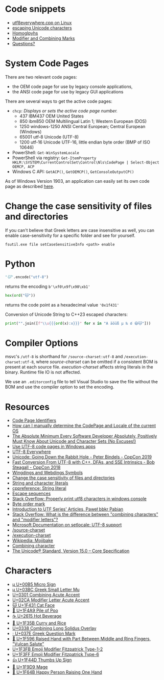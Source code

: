 ﻿# Code snippets

* [utf8everywhere.cpp on Linux](https://godbolt.org/z/9vKh3aTK5)
* [escaping Unicode characters](https://godbolt.org/z/jc896Pan7)
* [Homoglpyhs](https://godbolt.org/z/f9eaf73E9)
* [Modifier and Combining Marks](https://godbolt.org/z/c41njad8x)
* [Questions?](https://godbolt.org/z/Gv1hsfeo6)

# System Code Pages

There are two relevant code pages:
* the OEM code page for use by legacy console applications,
* the ANSI code page for use by legacy GUI applications

There are several ways to get the active code pages:

* `chcp`: *Displays or sets the active code page number.*
  * 437 IBM437	OEM United States
  * 850 ibm850	OEM Multilingual Latin 1; Western European (DOS)
  * 1250 windows-1250	ANSI Central European; Central European (Windows)
  * 65001	utf-8	Unicode (UTF-8)
  * 1200	utf-16 	Unicode UTF-16, little endian byte order (BMP of ISO 10646)
* PowerShell: `Get-WinSystemLocale`
* PowerShell via registry: `Get-ItemProperty HKLM:\SYSTEM\CurrentControlSet\Control\Nls\CodePage | Select-Object OEMCP, ACP`
* Windows C API: `GetACP()`, `GetOEMCP()`, `GetConsoleOutputCP()`

As of Windows Version 1903, an application can easily set its own code page as described
[here](https://learn.microsoft.com/en-us/windows/apps/design/globalizing/use-utf8-code-page).

# Change the case sensitivity of files and directories

If you can't believe that Greek letters are case insensitive as well,
you can enable case-sensitivity for a specific folder and see for yourself.

```
fsutil.exe file setCaseSensitiveInfo <path> enable
```

# Python

```Python
"🐱".encode("utf-8")
```
returns the encoding `b'\xf0\x9f\x90\xb1'`

```Python
hex(ord("🐱"))
```
returns the code point as a hexadecimal value `'0x1f431'`

Conversion of Unicode String to C++23 escaped characters:
```Python
print("".join([f"\\u{{{ord(x):x}}}" for x in "A äöüß μ ‰ ఠ 😆🐱"]))
```

# Compiler Options

msvc's `/utf-8` is shorthand for `/source-charset:utf-8` and `/execution-charset:utf-8`,
where *source-charset* can be omitted if a consistent BOM is present at each source file.
*execution-charset* affects string literals in the binary. Runtime file IO is not affected.

We use an `.editorconfig` file to tell Visual Studio to save the file without the BOM and use the compiler option to set the encoding.


# Resources

* [Code Page Identifiers](https://learn.microsoft.com/en-us/windows/win32/intl/code-page-identifiers)
* [How can I manually determine the CodePage and Locale of the current OS](https://serverfault.com/q/80635)
* [The Absolute Minimum Every Software Developer Absolutely, Positively Must Know About Unicode and Character Sets (No Excuses!)](https://www.joelonsoftware.com/2003/10/08/the-absolute-minimum-every-software-developer-absolutely-positively-must-know-about-unicode-and-character-sets-no-excuses/)
* [Use UTF-8 code pages in Windows apps](https://learn.microsoft.com/en-us/windows/apps/design/globalizing/use-utf8-code-page)
* [UTF-8 Everywhere](https://utf8everywhere.org)
* [Unicode: Going Down the Rabbit Hole - Peter Bindels - CppCon 2019](https://www.youtube.com/watch?v=SMSmKg1nApM&t=115s)
* [Fast Conversion From UTF-8 with C++, DFAs, and SSE Intrinsics - Bob Steagall - CppCon 2018](https://youtu.be/5FQ87-Ecb-A)
* [Wingdings and Webdings Symbols](https://unicode.org/L2/L2011/11052r-wingding.pdf)
* [Change the case sensitivity of files and directories](https://learn.microsoft.com/en-us/windows/wsl/case-sensitivity#change-the-case-sensitivity-of-files-and-directories)
* [String and character literals](https://learn.microsoft.com/en-us/cpp/cpp/string-and-character-literals-cpp?view=msvc-170)
* [cppreference: String literal](https://en.cppreference.com/w/cpp/language/string_literal)
* [Escape sequences](https://en.cppreference.com/w/cpp/language/escape)
* [Stack Overflow: Properly print utf8 characters in windows console](https://stackoverflow.com/q/10882277)
* [Byte order mark](https://en.wikipedia.org/wiki/Byte_order_mark)
* [Introduction to UTF Series' Articles, Paweł bbkr Pabian](https://dev.to/bbkr/series/23930)
* [Stack Overflow: What is the difference between "combining characters" and "modifier letters"?](https://stackoverflow.com/a/54457724)
* [Microsoft Documentation on setlocale: UTF-8 support](https://learn.microsoft.com/en-us/cpp/c-runtime-library/reference/setlocale-wsetlocale?view=msvc-170)
* [/source-charset](https://learn.microsoft.com/en-us/cpp/build/reference/source-charset-set-source-character-set?view=msvc-170)
* [/execution-charset](https://learn.microsoft.com/en-us/cpp/build/reference/execution-charset-set-execution-character-set?view=msvc-170)
* [Wikipedia: Mojibake](https://en.wikipedia.org/wiki/Mojibake)
* [Combining character](https://en.wikipedia.org/wiki/Combining_character)
* [The Unicode® Standard, Version 15.0 – Core Specification](https://www.unicode.org/versions/Unicode15.0.0/UnicodeStandard-15.0.pdf)

# Characters

* [µ U+00B5 Micro Sign](https://codepoints.net/U+00B5)
* [μ U+03BC Greek Small Letter Mu](https://codepoints.net/U+03BC)
* [U+0301 Combining Acute Accent](https://codepoints.net/U+0301)
* [U+02CA Modifier Letter Acute Accent](https://codepoints.net/U+02CA)
* [🐱 U+1F431 Cat Face](https://codepoints.net/U+1F431)
* [💩 U+1F4A9 Pile of Poo](https://codepoints.net/U+1F4A9)
* [☕ U+2615 Hot Beverage](https://codepoints.net/U+2615)
* [🍛 U+1F35B Curry and Rice](https://codepoints.net/U+1F35B)
* [U+0338 Combining Long Solidus Overlay](https://codepoints.net/U+0338)
* [; U+037E Greek Question Mark](https://codepoints.net/U+037E)
* [🖖 U+1F596 Raised Hand with Part Between Middle and Ring Fingers, "Vulcan Salute"](https://codepoints.net/U+1F596)
* [U+1F3FB Emoji Modifier Fitzpatrick Type-1-2](https://codepoints.net/U+1F596)
* [U+1F3FF Emoji Modifier Fitzpatrick Type-6](https://codepoints.net/U+1F3FF)
* [👍 U+1F44D Thumbs Up Sign](https://codepoints.net/U+1F44D)
* [🧙 U+1F9D9 Mage](https://codepoints.net/U+1F9D9)
* [🙋 U+1F64B Happy Person Raising One Hand](https://codepoints.net/U+1F64B)